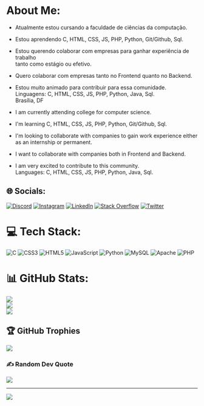 # About Me:

- Atualmente estou cursando a faculdade de ciências da computação. <br> 
- Estou aprendendo C, HTML, CSS, JS, PHP, Python, Git/Github, Sql. <br> 
- Estou querendo colaborar com empresas para ganhar experiência de trabalho <br>tanto como estágio ou efetivo. <br>
- Quero colaborar com empresas tanto no Frontend quanto no Backend. <br> 
- Estou muito animado para contribuir para essa comunidade.<br> Linguagens: C, HTML, CSS, JS, PHP, Python, Java, Sql.<br>Brasília, DF

- I am currently attending college for computer science. <br>
- I'm learning C, HTML, CSS, JS, PHP, Python, Git/Github, Sql. <br>
- I'm looking to collaborate with companies to gain work experience
either as an internship or permanent. <br>
- I want to collaborate with companies both in Frontend and Backend. <br>
- I am very excited to contribute to this community. <br>
Languages: C, HTML, CSS, JS, PHP, Python, Java, Sql.


## 🌐 Socials:
[![Discord](https://img.shields.io/badge/Discord-%237289DA.svg?logo=discord&logoColor=white)](htttps://discord.gg/Raphaellins#4205) [![Instagram](https://img.shields.io/badge/Instagram-%23E4405F.svg?logo=Instagram&logoColor=white)](https://instagram.com/o_raphalins) [![LinkedIn](https://img.shields.io/badge/LinkedIn-%230077B5.svg?logo=linkedin&logoColor=white)](https://linkedin.com/in/https://www.linkedin.com/in/raphael-pereira-caldas-lins-367520207/) [![Stack Overflow](https://img.shields.io/badge/-Stackoverflow-FE7A16?logo=stack-overflow&logoColor=white)](https://stackoverflow.com/users/288316) [![Twitter](https://img.shields.io/badge/Twitter-%231DA1F2.svg?logo=Twitter&logoColor=white)](https://twitter.com/Raphaellins_) 

# 💻 Tech Stack:
![C](https://img.shields.io/badge/c-%2300599C.svg?style=flat&logo=c&logoColor=white) ![CSS3](https://img.shields.io/badge/css3-%231572B6.svg?style=flat&logo=css3&logoColor=white) ![HTML5](https://img.shields.io/badge/html5-%23E34F26.svg?style=flat&logo=html5&logoColor=white) ![JavaScript](https://img.shields.io/badge/javascript-%23323330.svg?style=flat&logo=javascript&logoColor=%23F7DF1E) ![Python](https://img.shields.io/badge/python-3670A0?style=flat&logo=python&logoColor=ffdd54) ![MySQL](https://img.shields.io/badge/mysql-%2300f.svg?style=flat&logo=mysql&logoColor=white) ![Apache](https://img.shields.io/badge/apache-%23D42029.svg?style=flat&logo=apache&logoColor=white) ![PHP](https://img.shields.io/badge/php-%23777BB4.svg?style=flat&logo=php&logoColor=white)
# 📊 GitHub Stats:
![](https://github-readme-stats.vercel.app/api?username=RaphaelLins6&theme=gruvbox&hide_border=true&include_all_commits=true&count_private=true)<br/>
![](https://github-readme-streak-stats.herokuapp.com/?user=RaphaelLins6&theme=gruvbox&hide_border=true)<br/>
![](https://github-readme-stats.vercel.app/api/top-langs/?username=RaphaelLins6&theme=gruvbox&hide_border=true&include_all_commits=true&count_private=true&layout=compact)

## 🏆 GitHub Trophies
![](https://github-profile-trophy.vercel.app/?username=RaphaelLins6&theme=radical&no-frame=true&no-bg=true&margin-w=4)

### ✍️ Random Dev Quote
![](https://quotes-github-readme.vercel.app/api?type=horizontal&theme=radical)

---
[![](https://visitcount.itsvg.in/api?id=RaphaelLins6&icon=8&color=7)](https://visitcount.itsvg.in)

<!-- Proudly created with GPRM ( https://gprm.itsvg.in ) -->
